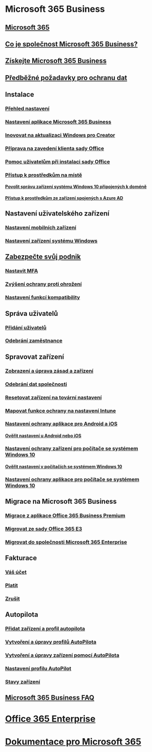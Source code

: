 # Microsoft 365 Business
## [Microsoft 365](index.yml)
## [Co je společnost Microsoft 365 Business?](microsoft-365-business-overview.md)
## [Získejte Microsoft 365 Business](sign-up.md)
## [Předběžné požadavky pro ochranu dat](pre-requisites-for-data-protection.md)
## Instalace
### [Přehled nastavení](set-up-overview.md)
### [Nastavení aplikace Microsoft 365 Business](set-up.md)
### [Inovovat na aktualizaci Windows pro Creator](upgrade-to-windows-pro-creators-update.md)
### [Příprava na zavedení klienta sady Office](prepare-for-office-client-deployment.md)
### [Pomoc uživatelům při instalaci sady Office](help-users-install-office.md)
### [Přístup k prostředkům na místě]()
#### [Povolit správu zařízení systému Windows 10 připojených k doméně](manage-windows-devices.md)
#### [Přístup k prostředkům ze zařízení spojených s Azure AD](access-resources.md)
## Nastavení uživatelského zařízení
### [Nastavení mobilních zařízení](set-up-mobile-devices.md)
### [Nastavení zařízení systému Windows](set-up-windows-devices.md)
## [Zabezpečte svůj podnik](security-features.md)
### [Nastavit MFA](set-up-mfa.md)
### [Zvýšení ochrany proti ohrožení](increase-threat-protection.md)
### [Nastavení funkcí kompatibility](set-up-compliance.md)
## Správa uživatelů
### [Přidání uživatelů](add-users-m365b.md)
### [Odebrání zaměstnance](/Office365/Admin/add-users/remove-former-employee?toc=/microsoft-365/business/toc.json&bc=/microsoft-365/business/breadcrumb/toc.json)
## Spravovat zařízení
### [Zobrazení a úprava zásad a zařízení](view-policies-and-devices.md)
### [Odebrání dat společnosti](remove-company-data.md)
### [Resetovat zařízení na tovární nastavení](reset-devices-to-factory-settings.md)
### [Mapovat funkce ochrany na nastavení Intune](map-protection-features-to-intune-settings.md)
### [Nastavení ochrany aplikace pro Android a iOS](app-protection-settings-for-android-and-ios.md)
#### [Ověřit nastavení u Android nebo iOS](validate-settings-on-android-or-ios.md)
### [Nastavení ochrany zařízení pro počítače se systémem Windows 10](protection-settings-for-windows-10-pcs.md)
#### [Ověřit nastavení v počítačích se systémem Windows 10](validate-settings-on-windows-10-pcs.md)
### [Nastavení ochrany aplikace pro počítače se systémem Windows 10](protection-settings-for-windows-10-devices.md)
## Migrace na Microsoft 365 Business
### [Migrace z aplikace Office 365 Business Premium](migrate-to-microsoft-365-business.md)
### [Migrovat ze sady Office 365 E3](migrate-from-e3.md)
### [Migrovat do společnosti Microsoft 365 Enterprise](migrate-from-microsoft-365-business-to-microsoft-365-enterprise.md)
## Fakturace
### [Váš účet](/Office365/Admin/subscriptions-and-billing/view-your-bill-or-invoice?toc=/microsoft-365/business/toc.json&bc=/microsoft-365/business/breadcrumb/toc.json)
### [Platit](/Office365/Admin/subscriptions-and-billing/pay-for-your-subscription?toc=/microsoft-365/business/toc.json&bc=/microsoft-365/business/breadcrumb/toc.json)
### [Zrušit](/Office365/Admin/subscriptions-and-billing/cancel-your-subscription?toc=/microsoft-365/business/toc.json&bc=/microsoft-365/business/breadcrumb/toc.json)
## Autopilota
### [Přidat zařízení a profil autopilota](add-autopilot-devices-and-profile.md)
### [Vytvoření a úpravy profilů AutoPilota](create-and-edit-autopilot-profiles.md)
### [Vytvoření a úpravy zařízení pomocí AutoPilota](create-and-edit-autopilot-devices.md)
### [Nastavení profilu AutoPilot](autopilot-profile-settings.md)
### [Stavy zařízení](device-states.md)
## [Microsoft 365 Business FAQ](support/microsoft-365-business-faqs.md)
# [Office 365 Enterprise](https://docs.microsoft.com/office365/enterprise)
# [Dokumentace pro Microsoft 365](https://docs.microsoft.com/microsoft-365)